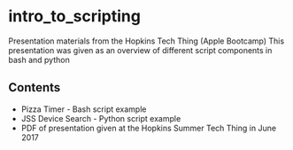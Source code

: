 # intro_to_scripting
Presentation materials from the Hopkins Tech Thing (Apple Bootcamp)
This presentation was given as an overview of different script components in bash and python

## Contents
* Pizza Timer - Bash script example
* JSS Device Search - Python script example
* PDF of presentation given at the Hopkins Summer Tech Thing in June 2017
